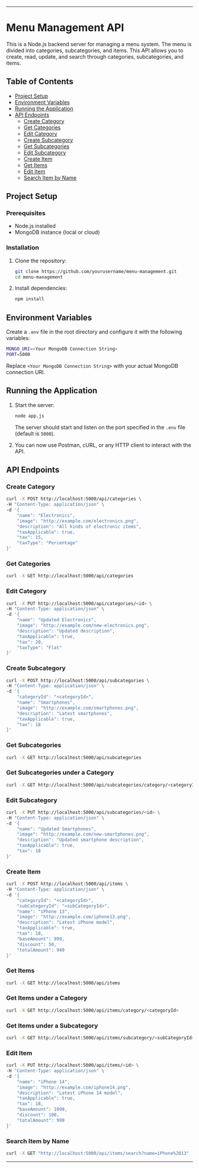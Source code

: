 
---

# Menu Management API

This is a Node.js backend server for managing a menu system. The menu is divided into categories, subcategories, and items. This API allows you to create, read, update, and search through categories, subcategories, and items.

## Table of Contents

- [Project Setup](#project-setup)
- [Environment Variables](#environment-variables)
- [Running the Application](#running-the-application)
- [API Endpoints](#api-endpoints)
  - [Create Category](#create-category)
  - [Get Categories](#get-categories)
  - [Edit Category](#edit-category)
  - [Create Subcategory](#create-subcategory)
  - [Get Subcategories](#get-subcategories)
  - [Edit Subcategory](#edit-subcategory)
  - [Create Item](#create-item)
  - [Get Items](#get-items)
  - [Edit Item](#edit-item)
  - [Search Item by Name](#search-item-by-name)

## Project Setup

### Prerequisites

- Node.js installed
- MongoDB instance (local or cloud)

### Installation

1. Clone the repository:
   ```bash
   git clone https://github.com/yourusername/menu-management.git
   cd menu-management
   ```

2. Install dependencies:
   ```bash
   npm install
   ```

## Environment Variables

Create a `.env` file in the root directory and configure it with the following variables:

```bash
MONGO_URI=<Your MongoDB Connection String>
PORT=5000
```

Replace `<Your MongoDB Connection String>` with your actual MongoDB connection URI.

## Running the Application

1. Start the server:
   ```bash
   node app.js
   ```

   The server should start and listen on the port specified in the `.env` file (default is `5000`).

2. You can now use Postman, cURL, or any HTTP client to interact with the API.

## API Endpoints

### Create Category

```bash
curl -X POST http://localhost:5000/api/categories \
-H "Content-Type: application/json" \
-d '{
    "name": "Electronics",
    "image": "http://example.com/electronics.png",
    "description": "All kinds of electronic items",
    "taxApplicable": true,
    "tax": 15,
    "taxType": "Percentage"
}'
```

### Get Categories

```bash
curl -X GET http://localhost:5000/api/categories
```

### Edit Category

```bash
curl -X PUT http://localhost:5000/api/categories/<id> \
-H "Content-Type: application/json" \
-d '{
    "name": "Updated Electronics",
    "image": "http://example.com/new-electronics.png",
    "description": "Updated description",
    "taxApplicable": true,
    "tax": 20,
    "taxType": "Flat"
}'
```

### Create Subcategory

```bash
curl -X POST http://localhost:5000/api/subcategories \
-H "Content-Type: application/json" \
-d '{
    "categoryId": "<categoryId>",
    "name": "Smartphones",
    "image": "http://example.com/smartphones.png",
    "description": "Latest smartphones",
    "taxApplicable": true,
    "tax": 18
}'
```

### Get Subcategories

```bash
curl -X GET http://localhost:5000/api/subcategories
```

### Get Subcategories under a Category

```bash
curl -X GET http://localhost:5000/api/subcategories/category/<categoryId>
```

### Edit Subcategory

```bash
curl -X PUT http://localhost:5000/api/subcategories/<id> \
-H "Content-Type: application/json" \
-d '{
    "name": "Updated Smartphones",
    "image": "http://example.com/new-smartphones.png",
    "description": "Updated smartphone description",
    "taxApplicable": true,
    "tax": 18
}'
```

### Create Item

```bash
curl -X POST http://localhost:5000/api/items \
-H "Content-Type: application/json" \
-d '{
    "categoryId": "<categoryId>",
    "subCategoryId": "<subCategoryId>",
    "name": "iPhone 13",
    "image": "http://example.com/iphone13.png",
    "description": "Latest iPhone model",
    "taxApplicable": true,
    "tax": 18,
    "baseAmount": 999,
    "discount": 50,
    "totalAmount": 949
}'
```

### Get Items

```bash
curl -X GET http://localhost:5000/api/items
```

### Get Items under a Category

```bash
curl -X GET http://localhost:5000/api/items/category/<categoryId>
```

### Get Items under a Subcategory

```bash
curl -X GET http://localhost:5000/api/items/subcategory/<subCategoryId>
```

### Edit Item

```bash
curl -X PUT http://localhost:5000/api/items/<id> \
-H "Content-Type: application/json" \
-d '{
    "name": "iPhone 14",
    "image": "http://example.com/iphone14.png",
    "description": "Latest iPhone 14 model",
    "taxApplicable": true,
    "tax": 18,
    "baseAmount": 1099,
    "discount": 100,
    "totalAmount": 999
}'
```

### Search Item by Name

```bash
curl -X GET "http://localhost:5000/api/items/search?name=iPhone%2013"
```


---
